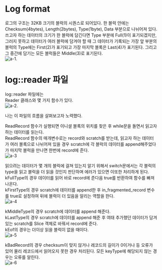 # Log format 
로그의 구조는 32KB 크기의 블럭의 시퀀스로 되어있다. 한 블럭 안에는 Checksum(4bytes), Length(2bytes), Type(1byte), Data 부분으로 나뉘어져 있다. 쓰고자 하는 데이터의 크기가 한 블럭에 담긴다면 Type 부분에 Full(1)이 표기되겠지만, 그러지 못하고 데이터가 여러 블럭에 담겨야 할 때 그 데이터가 기록되는 가장 앞 부분의 블럭의 Type에는 First(2)가 표기되고 가장 마지막 블록은 Last(4)가 표기된다. 그리고 그 중간에 담기는 모든 블럭들은 Middle(3)로 표기된다.    
![a-1](https://drive.google.com/u/1/uc?id=1a3CGe1ejg3YMqi1gWraak-Ds5Smq_jeK&export=download).  
       

# log::reader 파일    
log::reader 파일에는  
Reader 클래스와 몇 가지 함수가 있다.    
![a-2](https://drive.google.com/u/1/uc?id=130XpeAEnbznoVwrk4XDFd_ITVQ3xbOa9&export=download).  

나는 이 파일의 흐름을 살펴보고자 노력했다.   
   
   
ReadRecord 함수가 실행되면 이니셜 블록의 위치를 찾은 후 while문을 돌면서 읽고자 하는 데이터를 읽는다.  
ReadRecord 함수의 매개변수로는 record와 scratch를 받는데, 읽고자 하는 데이터가 여러 블록으로 나뉘어져 있을 경우 scratch에 각 블럭의 데이터를 append해주었다가 마지막 블럭을 만나면 한번에 record에 준다.   
![a-3](https://drive.google.com/u/1/uc?id=15D2TVfq63DublNpUafLfYgozTvsw3PYS&export=download)  

읽으려는 데이터가 몇 개의 블럭에 걸쳐 있는지 알기 위해서 switch문에서는 각 블럭의 type을 읽고 블럭을 더 읽을 것인지 판단하며 에러가 있으면 이또한 처리하게 된다.      
kFullType의 경우 데이터를 읽어 바로 record에 준다음 true를 반환하여 함수를 빠져나온다.   
kFirstType의 경우 scratch에 데이터를 append한 후 in_fragmented_record 변수를 true로 설정하여 뒤에 블럭이 더 있음을 알리는 역할을 한다.     
![a-4](https://drive.google.com/u/1/uc?id=1qKF-RIQCYMBK9gAsCba9gRrsqyFDg82k&export=download)   

kMiddleType의 경우 scratch에 데이터를 append 해준다.     
kLastType의 경우 scratch에 데이터를 append 해준 후 여태 추가했던 데이터가 담겨있는 scratch를 Slice 객체로 바꿔서 record에 준다.   
kEof의 경우는 더이상 읽을 블럭이 없을 때이다.     
![a-5](https://drive.google.com/u/1/uc?id=1SJxx06tFJCeC2C-BtANahAJnC0sK7Tae&export=download)  


 kBadRecord의 경우 checksum이 맞지 않거나 레코드의 길이가 0이거나 등 오류가 있어 물리 레코드에서 읽어오지 못한 경우 처리된다.
 모든 keyType에 해당되지 않는 경우는 오류를 알린다.   
![a-6](https://drive.google.com/u/1/uc?id=17F6Z497mPeQL10wIysbkTOfHDjMvLXRO&export=download)   






